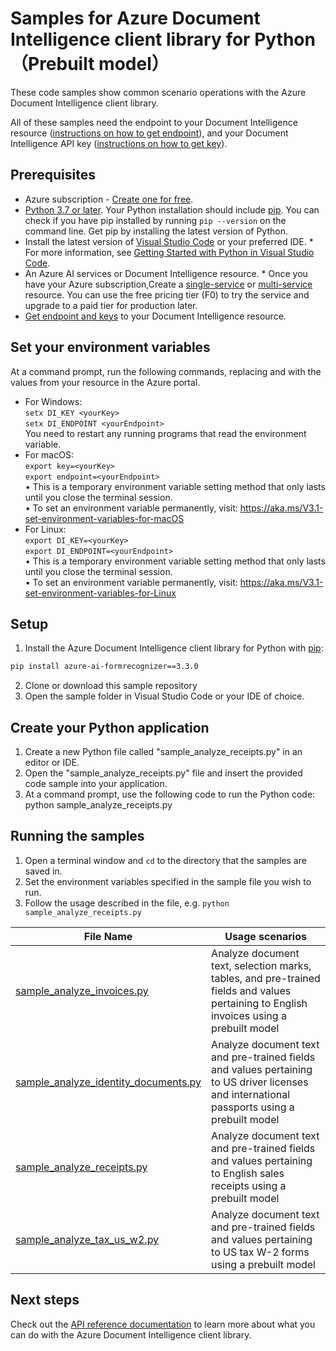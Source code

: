 
# Samples for Azure Document Intelligence client library for Python（Prebuilt model）

These code samples show common scenario operations with the Azure Document Intelligence client library.

All of these samples need the endpoint to your Document Intelligence resource ([instructions on how to get endpoint][get-endpoint-instructions]), and your Document Intelligence API key ([instructions on how to get key][get-key-instructions]).


## Prerequisites
* Azure subscription - [Create one for free](https://azure.microsoft.com/free/ai-services/).
* [Python 3.7 or later](https://www.python.org/). Your Python installation should include [pip](https://pip.pypa.io/en/stable/). You can check if you have pip installed by running `pip --version` on the command line. Get pip by installing the latest version of Python.
* Install the latest version of [Visual Studio Code](https://code.visualstudio.com/) or your preferred IDE.  * For more information, see [Getting Started with Python in Visual Studio Code](https://code.visualstudio.com/docs/python/python-tutorial).
* An Azure AI services or Document Intelligence resource. * Once you have your Azure subscription,Create a [single-service](https://aka.ms/single-service) or [multi-service](https://aka.ms/multi-service) resource.
    You can use the free pricing tier (F0) to try the service and upgrade to a paid tier for production later.
* [Get endpoint and keys](https://learn.microsoft.com/en-us/azure/ai-services/document-intelligence/create-document-intelligence-resource?view=doc-intel-4.0.0#get-endpoint-url-and-keys) to your Document Intelligence resource.
## Set your environment variables
At a command prompt, run the following commands, replacing <yourKey> and <yourEndpoint> with the values from your resource in the Azure portal.
- For Windows:  
```setx DI_KEY <yourKey>```   
```setx DI_ENDPOINT <yourEndpoint>```   
   You need to restart any running programs that read the environment variable.
- For macOS:  
```export key=<yourKey>```  
```export endpoint=<yourEndpoint>```  
       • This is a temporary environment variable setting method that only lasts until you close the terminal session.   
       • To set an environment variable permanently, visit: https://aka.ms/V3.1-set-environment-variables-for-macOS
- For Linux:  
```export DI_KEY=<yourKey>```  
```export DI_ENDPOINT=<yourEndpoint>```  
       • This is a temporary environment variable setting method that only lasts until you close the terminal session.   
       • To set an environment variable permanently, visit: https://aka.ms/V3.1-set-environment-variables-for-Linux

## Setup

1. Install the Azure Document Intelligence client library for Python with [pip][pip]:

```bash
pip install azure-ai-formrecognizer==3.3.0
```

2. Clone or download this sample repository
3. Open the sample folder in Visual Studio Code or your IDE of choice.

## Create your Python application
1. Create a new Python file called "sample_analyze_receipts.py" in an editor or IDE.
2. Open the "sample_analyze_receipts.py" file and insert the provided code sample into your application.
3. At a command prompt, use the following code to run the Python code: 
       python sample_analyze_receipts.py

## Running the samples

1. Open a terminal window and `cd` to the directory that the samples are saved in.
2. Set the environment variables specified in the sample file you wish to run.
3. Follow the usage described in the file, e.g. `python sample_analyze_receipts.py`

|File Name|**Usage scenarios**|
|----------------|-------------|
|[sample_analyze_invoices.py](sample_analyze_invoices.py) |Analyze document text, selection marks, tables, and pre-trained fields and values pertaining to English invoices using a prebuilt model|
|[sample_analyze_identity_documents.py](sample_analyze_identity_documents.py) |Analyze document text and pre-trained fields and values pertaining to US driver licenses and international passports using a prebuilt model|
|[sample_analyze_receipts.py](sample_analyze_receipts.py) |Analyze document text and pre-trained fields and values pertaining to English sales receipts using a prebuilt model|
|[sample_analyze_tax_us_w2.py](sample_analyze_tax_us_w2.py)  |Analyze document text and pre-trained fields and values pertaining to US tax W-2 forms using a prebuilt model|

## Next steps

Check out the [API reference documentation][python-di-ref-docs] to learn more about
what you can do with the Azure Document Intelligence client library.


[azure_identity]: https://github.com/Azure/azure-sdk-for-python/tree/main/sdk/identity/azure-identity

[pip]: https://pypi.org/project/pip/
[azure_subscription]: https://azure.microsoft.com/free/
[azure_document_intelligence_account]: https://docs.microsoft.com/azure/cognitive-services/cognitive-services-apis-create-account?tabs=singleservice%2Cwindows
[azure_identity_pip]: https://pypi.org/project/azure-identity/
[python-di-ref-docs]: https://aka.ms/azsdk/python/documentintelligence/docs
[get-endpoint-instructions]: https://github.com/Azure/azure-sdk-for-python/blob/main/sdk/documentintelligence/azure-ai-documentintelligence/README.md#get-the-endpoint
[get-key-instructions]: https://github.com/Azure/azure-sdk-for-python/blob/main/sdk/documentintelligence/azure-ai-documentintelligence/README.md#get-the-api-key
[changelog]: https://github.com/Azure/azure-sdk-for-python/blob/main/sdk/documentintelligence/azure-ai-documentintelligence/CHANGELOG.md


[sample_path]: https://github.com/Azure/azure-sdk-for-python/blob/main/sdk/documentintelligence/azure-ai-documentintelligence/samples
